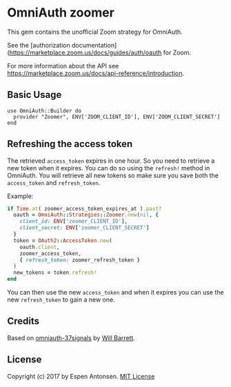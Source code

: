 # OmniAuth zoomer

This gem contains the unofficial Zoom strategy for OmniAuth.

See the [authorization documentation](https://marketplace.zoom.us/docs/guides/auth/oauth for Zoom.

For more information about the API see https://marketplace.zoom.us/docs/api-reference/introduction.

## Basic Usage

    use OmniAuth::Builder do
      provider "Zoomer", ENV['ZOOM_CLIENT_ID'], ENV['ZOOM_CLIENT_SECRET']
    end


## Refreshing the access token

The retrieved ```access_token``` expires in one hour. So you need to retrieve a new token when it expires. You can do so using the ```refresh!``` method in OmniAuth. You will retrieve all new tokens so make sure you save both the ```access_token``` and ```refresh_token```.

Example:

```ruby
if Time.at( zoomer_access_token_expires_at ).past?
  oauth = OmniAuth::Strategies::Zoomer.new(nil, {
    client_id: ENV['zoomer_CLIENT_ID'],
    client_secret: ENV['zoomer_CLIENT_SECRET']
  }
  token = OAuth2::AccessToken.new(
    oauth.client,
    zoomer_access_token,
    { refresh_token: zoomer_refresh_token }
  )
  new_tokens = token.refresh!
end
```

You can then use the new ```access_token``` and when it expires you can use the new ```refresh_token``` to gain a new one.

## Credits

Based on [omniauth-37signals](https://github.com/tallgreentree/omniauth-37signals) by [Will Barrett](https://github.com/willbarrett).

## License

Copyright (c) 2017 by Espen Antonsen. [MIT License](LICENSE)